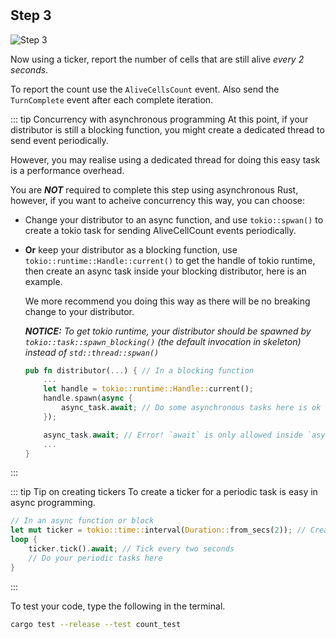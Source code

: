 <!--@include: index.md-->
#

## Step 3

![Step 3](/assets/cw_diagrams-Parallel_3.png)

Now using a ticker, report the number of cells that are still alive *every 2 seconds*.

To report the count use the `AliveCellsCount` event. Also send the `TurnComplete` event after each complete iteration.

::: tip Concurrency with asynchronous programming
At this point, if your distributor is still a blocking function, you might create a dedicated thread to send event periodically.

However, you may realise using a dedicated thread for doing this easy task is a performance overhead.

You are ***NOT*** required to complete this step using asynchronous Rust, however, if you want to acheive concurrency this way, you can choose:

- Change your distributor to an async function, and use `tokio::spwan()` to create a tokio task for sending AliveCellCount events periodically.

- **Or** keep your distributor as a blocking function, use `tokio::runtime::Handle::current()` to get the handle of tokio runtime, then create an async task inside your blocking distributor, here is an example.

    We more recommend you doing this way as there will be no breaking change to your distributor.

    ***NOTICE:** To get tokio runtime, your distributor should be spawned by `tokio::task::spawn_blocking()` (the default invocation in skeleton) instead of `std::thread::spwan()`*

    ``` rust
    pub fn distributor(...) { // In a blocking function
        ...
        let handle = tokio::runtime::Handle::current();
        handle.spawn(async {
            async_task.await; // Do some asynchronous tasks here is ok // [!code ++]
        });

        async_task.await; // Error! `await` is only allowed inside `async` functions and blocks // [!code --]
        ...
    }
    ```

:::

::: tip Tip on creating tickers
To create a ticker for a periodic task is easy in async programming.

``` rust
// In an async function or block
let mut ticker = tokio::time::interval(Duration::from_secs(2)); // Create a ticker
loop {
    ticker.tick().await; // Tick every two seconds
    // Do your periodic tasks here
}
```

:::

To test your code, type the following in the terminal.

``` bash
cargo test --release --test count_test
```

